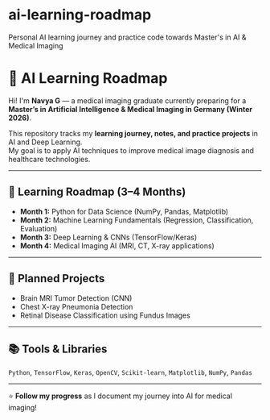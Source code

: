 # ai-learning-roadmap
Personal AI learning journey and practice code towards Master's in AI &amp; Medical Imaging
# 🧠 AI Learning Roadmap

Hi! I'm **Navya G** — a medical imaging graduate currently preparing for a **Master’s in Artificial Intelligence & Medical Imaging in Germany (Winter 2026)**.

This repository tracks my **learning journey, notes, and practice projects** in AI and Deep Learning.  
My goal is to apply AI techniques to improve medical image diagnosis and healthcare technologies.

---

## 📅 Learning Roadmap (3–4 Months)
- **Month 1:** Python for Data Science (NumPy, Pandas, Matplotlib)
- **Month 2:** Machine Learning Fundamentals (Regression, Classification, Evaluation)
- **Month 3:** Deep Learning & CNNs (TensorFlow/Keras)
- **Month 4:** Medical Imaging AI (MRI, CT, X-ray applications)

---

## 🚀 Planned Projects
- Brain MRI Tumor Detection (CNN)
- Chest X-ray Pneumonia Detection
- Retinal Disease Classification using Fundus Images

---

## 📚 Tools & Libraries
`Python`, `TensorFlow`, `Keras`, `OpenCV`, `Scikit-learn`, `Matplotlib`, `NumPy`, `Pandas`

---

⭐ **Follow my progress** as I document my journey into AI for medical imaging!
